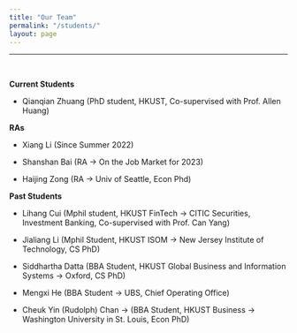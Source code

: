 ```yaml
---
title: "Our Team"
permalink: "/students/"
layout: page
---
```


* * *
<br>

**Current Students**

+ Qianqian Zhuang (PhD student, HKUST, Co-supervised with Prof. Allen Huang)




**RAs**

+ Xiang Li (Since Summer 2022)

+ Shanshan Bai (RA -> On the Job Market for 2023)

+ Haijing Zong (RA -> Univ of Seattle, Econ Phd)

**Past Students** 

+ Lihang Cui (Mphil student, HKUST FinTech -> CITIC Securities, Investment Banking, Co-supervised with Prof. Can Yang)

+ Jialiang Li (Mphil Student, HKUST ISOM -> New Jersey Institute of Technology, CS PhD)

+ Siddhartha Datta (BBA Student, HKUST Global Business and Information Systems -> Oxford, CS PhD)

+ Mengxi He (BBA Student -> UBS, Chief Operating Office)

+ Cheuk Yin (Rudolph) Chan -> (BBA Student,  HKUST Business -> Washington University in St. Louis, Econ PhD)




